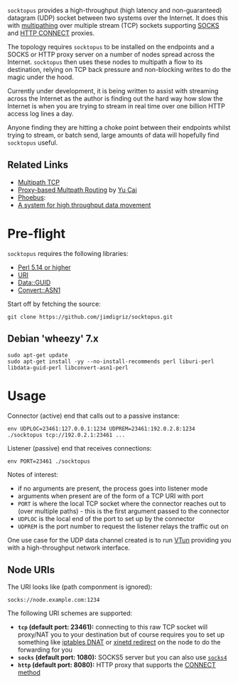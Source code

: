 `socktopus` provides a high-throughput (high latency and non-guaranteed) datagram (UDP) socket between two systems over the Internet.  It does this with [multipathing](http://en.wikipedia.org/wiki/Multipath_routing) over multiple stream (TCP) sockets supporting [SOCKS](http://en.wikipedia.org/wiki/SOCKS_(protocol)) and [HTTP CONNECT](http://en.wikipedia.org/wiki/HTTP_tunnel#HTTP_CONNECT_Tunneling) proxies.

The topology requires `socktopus` to be installed on the endpoints and a SOCKS or HTTP proxy server on a number of nodes spread across the Internet.  `socktopus` then uses these nodes to multipath a flow to its destination, relying on TCP back pressure and non-blocking writes to do the magic under the hood.

Currently under development, it is being written to assist with streaming across the Internet as the author is finding out the hard way how slow the Internet is when you are trying to stream in real time over one billion HTTP access log lines a day.

Anyone finding they are hitting a choke point between their endpoints whilst trying to stream, or batch send, large amounts of data will hopefully find `socktopus` useful.

## Related Links

 * [Multipath TCP](http://www.multipath-tcp.org/)
 * [Proxy-based Multpath Routing](http://cs.uccs.edu/~cs691/secureRouting/YuCaiPhd_proposal_presentation.ppt) by [Yu Cai](http://www.mtu.edu/technology/school/faculty/cai/)
 * [Phoebus](http://damsl.cs.indiana.edu/projects/phoebus/):
  * [A system for high throughput data movement](http://wiki.martin.lncc.br/ziviani-cursos-gb-500-2011-2/file/06-vivian-phoebus.pdf)

# Pre-flight

`socktopus` requires the following libraries:

 * [Perl 5.14 or higher](https://www.perl.org/)
 * [URI](http://search.cpan.org/~ether/URI/lib/URI.pm)
 * [Data::GUID](http://search.cpan.org/~rjbs/Data-GUID/lib/Data/GUID.pm)
 * [Convert::ASN1](http://search.cpan.org/~gbarr/Convert-ASN1/lib/Convert/ASN1.pod)

Start off by fetching the source:

    git clone https://github.com/jimdigriz/socktopus.git

## Debian 'wheezy' 7.x

    sudo apt-get update
    sudo apt-get install -yy --no-install-recommends perl liburi-perl libdata-guid-perl libconvert-asn1-perl

# Usage

Connector (active) end that calls out to a passive instance:

    env UDPLOC=23461:127.0.0.1:1234 UDPREM=23461:192.0.2.8:1234 ./socktopus tcp://192.0.2.1:23461 ...

Listener (passive) end that receives connections:

    env PORT=23461 ./socktopus

Notes of interest:
 - if no arguments are present, the process goes into listener mode
 - arguments when present are of the form of a TCP URI with port
 - `PORT` is where the local TCP socket where the connector reaches out to (over multiple paths) - this is the first argument passed to the connector
 - `UDPLOC` is the local end of the port to set up by the connector
 - `UDPREM` is the port number to request the listener relays the traffic out on

One use case for the UDP data channel created is to run [VTun](http://vtun.sourceforge.net/) providing you with a high-throughput network interface.

## Node URIs

The URI looks like (path componment is ignored):

    socks://node.example.com:1234

The following URI schemes are supported:

 * **`tcp` (default port: 23461):** connecting to this raw TCP socket will proxy/NAT you to your destination but of course requires you to set up something like [iptables DNAT](http://linux-ip.net/html/nat-dnat.html) or [xinetd redirect](http://azouhr.wordpress.com/2012/06/21/port-forwarding-with-xinetd/) on the node to do the forwarding for you
 * **`socks` (default port: 1080):** SOCKS5 server but you can also use [`socks4`](http://en.wikipedia.org/wiki/SOCKS_(protocol)#SOCKS4)
 * **`http` (default port: 8080):** HTTP proxy that supports the [CONNECT method](http://en.wikipedia.org/wiki/HTTP_tunnel#HTTP_CONNECT_Tunneling)
